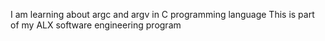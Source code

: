 I am learning about argc and argv in C programming language
This is part of my ALX software engineering program